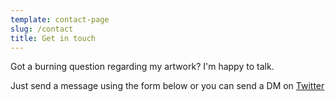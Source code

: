 ```yaml
---
template: contact-page
slug: /contact
title: Get in touch
---
```

Got a burning question regarding my artwork? I'm happy to talk.

Just send a message using the form below or you can send a DM on [Twitter](https://twitter.com/kitfuderich)